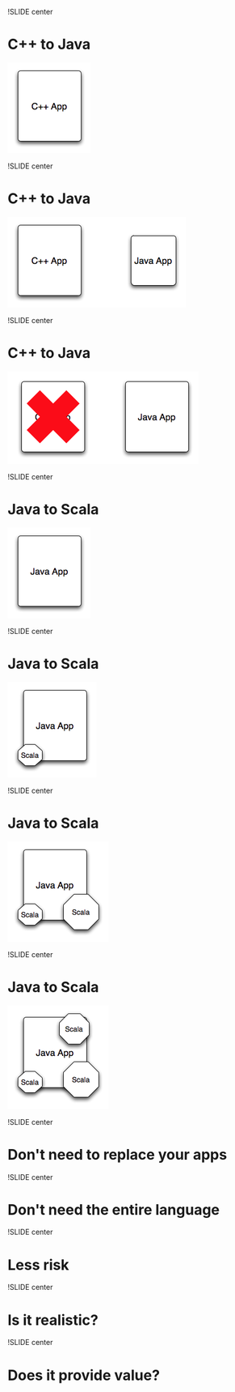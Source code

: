 !SLIDE center
# C++ to Java
![C++ App](cpp1.png)

!SLIDE center
# C++ to Java
![C++ App with Java](cpp2.png)

!SLIDE center
# C++ to Java
![Java Complete](cpp3.png)

!SLIDE center
# Java to Scala
![Java App](java1.png)

!SLIDE center
# Java to Scala
![Scala Components](java2.png)

!SLIDE center
# Java to Scala
![Scala Components](java3.png)

!SLIDE center
# Java to Scala
![Scala Components](java4.png)

!SLIDE center
# Don't need to replace your apps

!SLIDE center
# Don't need the entire language

!SLIDE center
# Less risk

!SLIDE center
# Is it realistic?

!SLIDE center
# Does it provide value?
